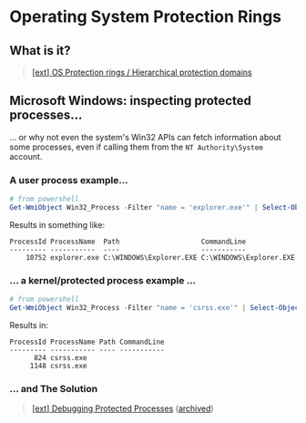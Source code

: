 # Operating System Protection Rings

## What is it?

> [[ext] OS Protection rings / Hierarchical protection domains](https://en.wikipedia.org/wiki/Protection_ring)

## Microsoft Windows: inspecting protected processes...

... or why not even the system's Win32 APIs can fetch information about some processes, even if calling them from the `NT Authority\System` account.

### A user process example...

```powershell
# from powershell
Get-WmiObject Win32_Process -Filter "name = 'explorer.exe'" | Select-Object processid,processname,path,commandline
```

Results in something like:

```log
ProcessId ProcessName  Path                    CommandLine
--------- -----------  ----                    -----------
    10752 explorer.exe C:\WINDOWS\Explorer.EXE C:\WINDOWS\Explorer.EXE
```

### ... a kernel/protected process example ...

```powershell
# from powershell
Get-WmiObject Win32_Process -Filter "name = 'csrss.exe'" | Select-Object processid,processname,path,commandline
```

Results in:

```log
ProcessId ProcessName Path CommandLine
--------- ----------- ---- -----------
      824 csrss.exe
     1148 csrss.exe
```

### ... and The Solution

> [[ext] Debugging Protected Processes](https://itm4n.github.io/debugging-protected-processes/) ([archived](https://web.archive.org/web/*/https://itm4n.github.io/debugging-protected-processes/))
